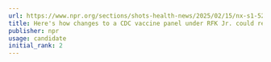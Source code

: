 ```yaml
---
url: https://www.npr.org/sections/shots-health-news/2025/02/15/nx-s1-5293507/cdc-rfk-vaccine-advice
title: Here's how changes to a CDC vaccine panel under RFK Jr. could reshape policy
publisher: npr
usage: candidate
initial_rank: 2
---
```


